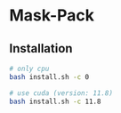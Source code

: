 # Mask-Pack

## Installation
```bash
# only cpu
bash install.sh -c 0

# use cuda (version: 11.8)
bash install.sh -c 11.8
```
